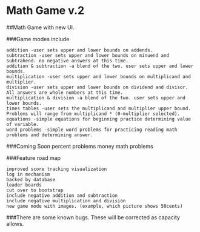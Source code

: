 Math Game v.2
========================

##Math Game with new UI. 

###Game modes include

    addition -user sets upper and lower bounds on addends.
    subtraction -user sets upper and lower bounds on minuend and subtrahend. no negative answers at this time.
	addition & subtraction -a blend of the two. user sets upper and lower bounds.
    multiplication -user sets upper and lower bounds on multiplicand and multiplier.
    division -user sets upper and lower bounds on dividend and divisor. All answers are whole numbers at this time.
	multiplication & division -a blend of the two. user sets upper and lower bounds.
    times tables -user sets the multiplicand and multiplier upper bound. Problems will range from multiplicand * (0-multiplier selected).
    equations -simple equations for beginning practice determining value of variable.
	word problems -simple word problems for practicing reading math problems and determining answer.
	
###Coming Soon
	percent problems
	money math problems
    
###Feature road map

    improved score tracking visualization
	log in mechanism
	backed by database
	leader boards
	cut over to bootstrap
	include negative addition and subtraction
	include negative multiplication and division
	new game mode with images. (example, which picture shows 50cents)
	
###There are some known bugs. These will be corrected as capacity allows.
	